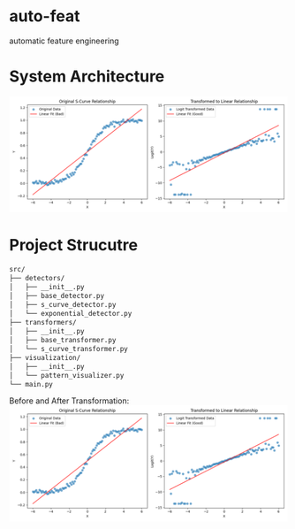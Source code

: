 # auto-feat
automatic feature engineering

# System Architecture
![Alt text](s_curve_transform.png)

# Project Strucutre
```
src/
├── detectors/
│   ├── __init__.py
│   ├── base_detector.py
│   ├── s_curve_detector.py
│   └── exponential_detector.py
├── transformers/
│   ├── __init__.py
│   ├── base_transformer.py
│   └── s_curve_transformer.py
├── visualization/
│   ├── __init__.py
│   └── pattern_visualizer.py
└── main.py
```

Before and After Transformation:
![Alt text](s_curve_transform.png)

